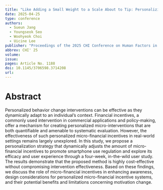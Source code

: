 ```yaml
---
title: "Like Adding a Small Weight to a Scale About to Tip: Personalizing Micro-Financial Incentives for Digital Wellbeing"
date: 2025-04-25
type: conference
authors:
  - Sueun Jang
  - Youngseok Seo
  - Woohyeok Choi
  - Uicine Lee
publisher: "Proceedings of the 2025 CHI Conference on Human Factors in Computing Systems"
abbrev: CHI' 25
volume: 
issue: 
pages: Article No. 1188
doi: 10.1145/3706598.3714208
url: 
---
```

# Abstract
Personalized behavior change interventions can be effective as they dynamically adapt to an individual’s context. Financial incentives, a commonly used intervention in commercial applications and policy-making, offer a mechanism for creating personalized micro-interventions that are both quantifiable and amenable to systematic evaluation. However, the effectiveness of such personalized micro-financial incentives in real-world settings remains largely unexplored. In this study, we propose a personalization strategy that dynamically adjusts the amount of micro-financial incentives to promote smartphone use regulation and explore its efficacy and user experience through a four-week, in-the-wild user study. The results demonstrate that the proposed method is highly cost-effective without compromising intervention effectiveness. Based on these findings, we discuss the role of micro-financial incentives in enhancing awareness, design considerations for personalized micro-financial incentive systems, and their potential benefits and limitations concerning motivation change.
